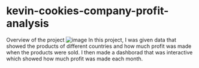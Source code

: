 # kevin-cookies-company-profit-analysis
Overview of the project
![image](https://github.com/abdirahmanM/kevin-cookies-company-profit-analysis/assets/146730667/a4afac67-7770-4086-bbd2-62b1c10182c5)
In this project, I was given data that showed the products of different countries and how much profit was made when the products were sold. I then made a dashborad that was interactive which showed how much profit was made each month. 
